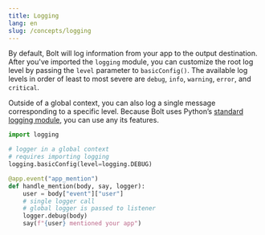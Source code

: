 ```yaml
---
title: Logging
lang: en
slug: /concepts/logging
---
```



By default, Bolt will log information from your app to the output destination. After you've imported the `logging` module, you can customize the root log level by passing the `level` parameter to `basicConfig()`. The available log levels in order of least to most severe are `debug`, `info`, `warning`, `error`, and `critical`.

Outside of a global context, you can also log a single message corresponding to a specific level. Because Bolt uses Python’s [standard logging module](https://docs.python.org/3/library/logging.html), you can use any its features.


```python
import logging

# logger in a global context
# requires importing logging
logging.basicConfig(level=logging.DEBUG)

@app.event("app_mention")
def handle_mention(body, say, logger):
    user = body["event"]["user"]
    # single logger call
    # global logger is passed to listener
    logger.debug(body)
    say(f"{user} mentioned your app")
```
